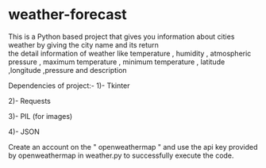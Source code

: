 # weather-forecast

This is a Python based project that gives you information about cities weather by giving the city name and its return  
the detail information of weather like temperature , humidity , atmospheric pressure , maximum temperature
, minimum temperature , latitude ,longitude ,pressure and description

Dependencies of project:-
1)- Tkinter

2)- Requests

3)- PIL (for images)

4)- JSON

Create an account on the " openweathermap " and use the api key provided by openweathermap in weather.py to 
successfully execute the code.

